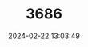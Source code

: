 ---
title: "3686"
category: "Cambarus unestami"
draft: false
date: 2024-02-22 13:03:49
languages:
  English: ["Blackbarred Crayfish"]
---